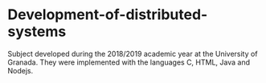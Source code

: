 # Development-of-distributed-systems
Subject developed during the 2018/2019 academic year at the University of Granada. They were implemented with the languages C, HTML, Java and Nodejs.
